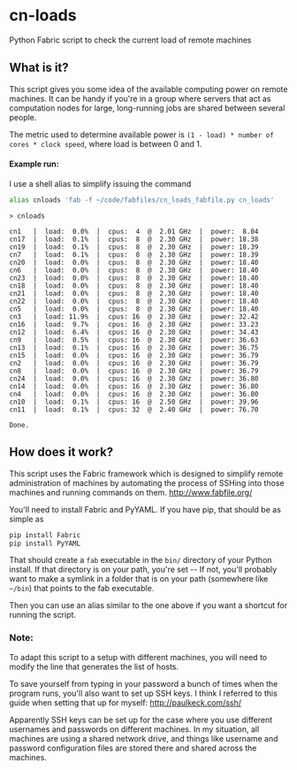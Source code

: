 cn-loads
========

Python Fabric script to check the current load of remote machines


## What is it?

This script gives you some idea of the available computing power on remote machines.
It can be handy if you're in a group where servers that act as computation nodes for large, long-running jobs are shared between several people.

The metric used to determine available power is `(1 - load) * number of cores * clock speed`, where load is between 0 and 1.


#### Example run:

I use a shell alias to simplify issuing the command
```bash
alias cnloads 'fab -f ~/code/fabfiles/cn_loads_fabfile.py cn_loads'
```

```
> cnloads

cn1   |  load:  0.0%  |  cpus:  4  @  2.01 GHz  |  power:  8.04
cn17  |  load:  0.1%  |  cpus:  8  @  2.30 GHz  |  power: 18.38
cn19  |  load:  0.1%  |  cpus:  8  @  2.30 GHz  |  power: 18.39
cn7   |  load:  0.1%  |  cpus:  8  @  2.30 GHz  |  power: 18.39
cn20  |  load:  0.0%  |  cpus:  8  @  2.30 GHz  |  power: 18.40
cn6   |  load:  0.0%  |  cpus:  8  @  2.30 GHz  |  power: 18.40
cn23  |  load:  0.0%  |  cpus:  8  @  2.30 GHz  |  power: 18.40
cn18  |  load:  0.0%  |  cpus:  8  @  2.30 GHz  |  power: 18.40
cn21  |  load:  0.0%  |  cpus:  8  @  2.30 GHz  |  power: 18.40
cn22  |  load:  0.0%  |  cpus:  8  @  2.30 GHz  |  power: 18.40
cn5   |  load:  0.0%  |  cpus:  8  @  2.30 GHz  |  power: 18.40
cn3   |  load: 11.9%  |  cpus: 16  @  2.30 GHz  |  power: 32.42
cn16  |  load:  9.7%  |  cpus: 16  @  2.30 GHz  |  power: 33.23
cn12  |  load:  6.4%  |  cpus: 16  @  2.30 GHz  |  power: 34.43
cn9   |  load:  0.5%  |  cpus: 16  @  2.30 GHz  |  power: 36.63
cn13  |  load:  0.1%  |  cpus: 16  @  2.30 GHz  |  power: 36.75
cn15  |  load:  0.0%  |  cpus: 16  @  2.30 GHz  |  power: 36.79
cn2   |  load:  0.0%  |  cpus: 16  @  2.30 GHz  |  power: 36.79
cn8   |  load:  0.0%  |  cpus: 16  @  2.30 GHz  |  power: 36.79
cn24  |  load:  0.0%  |  cpus: 16  @  2.30 GHz  |  power: 36.80
cn14  |  load:  0.0%  |  cpus: 16  @  2.30 GHz  |  power: 36.80
cn4   |  load:  0.0%  |  cpus: 16  @  2.30 GHz  |  power: 36.80
cn10  |  load:  0.1%  |  cpus: 16  @  2.50 GHz  |  power: 39.96
cn11  |  load:  0.1%  |  cpus: 32  @  2.40 GHz  |  power: 76.70

Done.
```

## How does it work?

This script uses the Fabric framework which is designed to simplify remote administration of machines by automating the process of SSHing into those machines and running commands on them. 
http://www.fabfile.org/

You'll need to install Fabric and PyYAML.
If you have pip, that should be as simple as

```bash
pip install Fabric
pip install PyYAML
```

That should create a `fab` executable in the `bin/` directory of your Python install.
If that directory is on your path, you're set -- If not, you'll probably want to make a symlink in a folder that is on your path (somewhere like `~/bin`) that points to the fab executable.

Then you can use an alias similar to the one above if you want a shortcut for running the script.

### Note:

To adapt this script to a setup with different machines, you will need to modify the line that generates the list of hosts.

To save yourself from typing in your password a bunch of times when the program runs, you'll also want to set up SSH keys.
I think I referred to this guide when setting that up for myself: 
http://paulkeck.com/ssh/

Apparently SSH keys can be set up for the case where you use different usernames and passwords on different machines.
In my situation, all machines are using a shared network drive, and things like username  and password configuration files are stored there and shared across the machines. 
